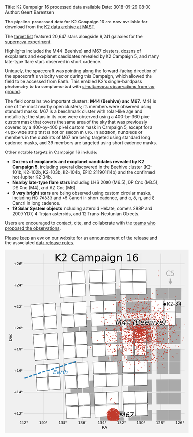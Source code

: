 Title: K2 Campaign 16 processed data available
Date: 3018-05-29 08:00
Author: Geert Barentsen

The pipeline-processed data for K2 Campaign 16
are now available for download
from the [K2 data archive at MAST](http://archive.stsci.edu/k2).

The [target list](k2-approved-programs.html#campaign-16) featured
20,647 stars alongside 9,241 galaxies for the 
<a href="supernova-experiment">supernova experiment</a></b>.


Highlights included the M44 (Beehive) and M67 clusters, 
dozens of exoplanets and exoplanet candidates revealed by K2 Campaign 5,
and many late-type flare stars observed in short cadence.

Uniquely, the spacecraft was pointing along the forward-facing direction
of the spacecraft's velocity vector during this Campaign,
which allowed the field to be accessed from Earth.
This enabled K2's single-bandpass photometry
to be complemented with [simultaneous observations from the ground](share-your-plan-for-k2-campaign-16-ancillary-observations.html).

The field contains two important clusters: <b>M44 (Beehive) and M67</b>.
M44 is one of the most nearby open clusters;
its members were observed using standard masks.
M67 is a benchmark cluster with solar-like age and metallicity;
the stars in its core were observed using a 400-by-360&nbsp;pixel
custom mask that covers the same area of the sky
that was previously covered by a 400-by-400&nbsp;pixel custom mask in Campaign 5,
except for a 40px-wide strip that is not on silicon in C16.
In addition, hundreds of members in the outskirts of M67
are being targeted using standard long cadence masks,
and 39 members are targeted using short cadence masks.

<p>
    Other notable targets in Campaign 16 include:
    <ul>
        <li>
            <b>Dozens of exoplanets and exoplanet candidates revealed by
            K2 Campaign 5</b>,
            including several discovered in the Beehive cluster
            (K2-101b, K2-102b, K2-103b, K2-104b, EPIC 211901114b)
            and the confirmed hot Jupiter K2-34b.
        </li>
        <li>
            <b>Nearby late-type flare stars</b>
            including LHS 2090 (M6.5), DP Cnc (M3.5),
            DS Cnc (M4), and AZ Cnc (M6).
        </li>
        <li>
            <b>9 very bright stars</b> are being observed using custom circular masks,
            including HD 76333 and 45 Cancri in short cadence,
            and α, δ, η, and ξ Cancri in long cadence.
        </li>
        <li>
            <b>19 Solar System objects</b> including asteroid Hekate,
            comets 288P and 2009 YD7, 4 Trojan asteroids,
            and 12 Trans-Neptunian Objects.
        </li>   
    </ul>
</p>

Users are encouraged to contact, cite, and collaborate with the
[teams who proposed the observations](k2-approved-programs.html#campaign-16).

Please keep an eye on our website for an announcement of the release
and the associated [data release notes](k2-data-release-notes.html).

<a href="images/k2/k2-c16-field.png"><img class="img-responsive" style="max-width:600px;" src="images/k2/k2-c16-field.png" alt="K2 C16 Field"></a>
